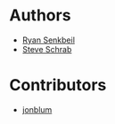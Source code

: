 # Authors
- [Ryan Senkbeil](https://github.com/rsenk330)
- [Steve Schrab](https://github.com/megasmack)

# Contributors
- [jonblum](https://github.com/jonblum)
